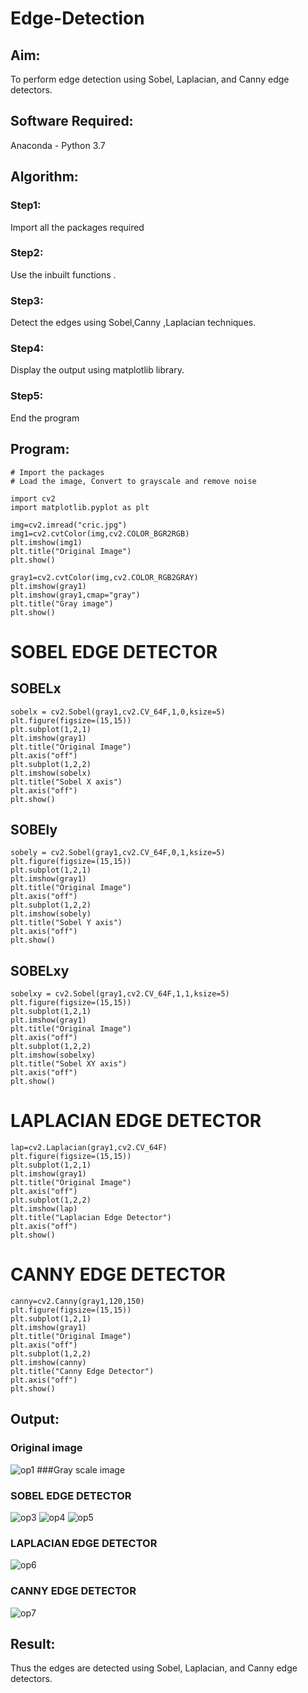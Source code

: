 # Edge-Detection
## Aim:
To perform edge detection using Sobel, Laplacian, and Canny edge detectors.

## Software Required:
Anaconda - Python 3.7

## Algorithm:
### Step1:
Import all the packages required 
### Step2:
Use the inbuilt functions .
### Step3:
Detect the edges using Sobel,Canny ,Laplacian techniques.
### Step4:
Display the output using matplotlib library.
### Step5:
End the program

 
## Program:

``` 
# Import the packages
# Load the image, Convert to grayscale and remove noise
 
import cv2
import matplotlib.pyplot as plt

img=cv2.imread("cric.jpg")
img1=cv2.cvtColor(img,cv2.COLOR_BGR2RGB)
plt.imshow(img1)
plt.title("Original Image")
plt.show()

gray1=cv2.cvtColor(img,cv2.COLOR_RGB2GRAY)
plt.imshow(gray1)
plt.imshow(gray1,cmap="gray")
plt.title("Gray image")
plt.show()
```

# SOBEL EDGE DETECTOR
## SOBELx
```
sobelx = cv2.Sobel(gray1,cv2.CV_64F,1,0,ksize=5)
plt.figure(figsize=(15,15))
plt.subplot(1,2,1)
plt.imshow(gray1)
plt.title("Original Image")
plt.axis("off")
plt.subplot(1,2,2)
plt.imshow(sobelx)
plt.title("Sobel X axis")
plt.axis("off")
plt.show()
```

## SOBEly

```
sobely = cv2.Sobel(gray1,cv2.CV_64F,0,1,ksize=5)
plt.figure(figsize=(15,15))
plt.subplot(1,2,1)
plt.imshow(gray1)
plt.title("Original Image")
plt.axis("off")
plt.subplot(1,2,2)
plt.imshow(sobely)
plt.title("Sobel Y axis")
plt.axis("off")
plt.show()
```
## SOBELxy
```
sobelxy = cv2.Sobel(gray1,cv2.CV_64F,1,1,ksize=5)
plt.figure(figsize=(15,15))
plt.subplot(1,2,1)
plt.imshow(gray1)
plt.title("Original Image")
plt.axis("off")
plt.subplot(1,2,2)
plt.imshow(sobelxy)
plt.title("Sobel XY axis")
plt.axis("off")
plt.show()
```
# LAPLACIAN EDGE DETECTOR
```
lap=cv2.Laplacian(gray1,cv2.CV_64F)
plt.figure(figsize=(15,15))
plt.subplot(1,2,1)
plt.imshow(gray1)
plt.title("Original Image")
plt.axis("off")
plt.subplot(1,2,2)
plt.imshow(lap)
plt.title("Laplacian Edge Detector")
plt.axis("off")
plt.show()
```


# CANNY EDGE DETECTOR
```
canny=cv2.Canny(gray1,120,150)
plt.figure(figsize=(15,15))
plt.subplot(1,2,1)
plt.imshow(gray1)
plt.title("Original Image")
plt.axis("off")
plt.subplot(1,2,2)
plt.imshow(canny)
plt.title("Canny Edge Detector")
plt.axis("off")
plt.show()

```
## Output:
### Original image
![op1](https://user-images.githubusercontent.com/93427594/234475368-bdfe8208-4a46-4b8f-af2f-753925e4c209.png)
###Gray scale image
### SOBEL EDGE DETECTOR
 ![op3](https://user-images.githubusercontent.com/93427594/234475445-ddbffb44-116e-417f-8fae-1624a254475c.png)
![op4](https://user-images.githubusercontent.com/93427594/234475988-576e2a28-6d86-4162-a87b-aa6cb5db104b.png)
![op5](https://user-images.githubusercontent.com/93427594/234476076-562164c2-d71f-493a-b05c-68f4eb6ab5cf.png)

### LAPLACIAN EDGE DETECTOR
 ![op6](https://user-images.githubusercontent.com/93427594/234476084-8d9cd9c6-c037-4ce8-b331-c719e58ad5e9.png)

### CANNY EDGE DETECTOR
![op7](https://user-images.githubusercontent.com/93427594/234476096-afb91904-db41-459b-9d64-2b26eacce809.png)
 

## Result:
Thus the edges are detected using Sobel, Laplacian, and Canny edge detectors.
